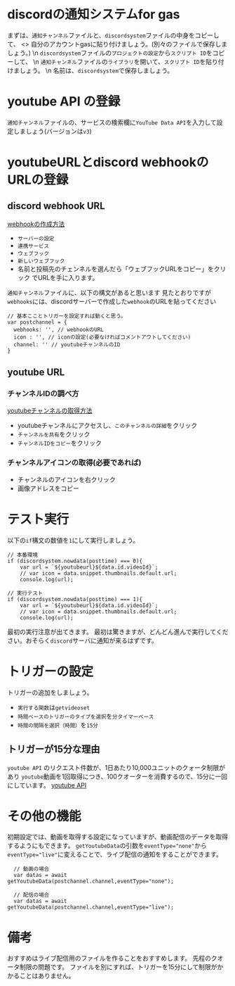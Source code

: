 # discordの通知システムfor gas

まずは、``通知チャンネル``ファイルと、``discordsystem``ファイルの中身をコピーして、 <>
自分のアカウントgasに貼り付けましょう。(別々のファイルで保存しましょう。)  \n
``discordsystem``ファイルの``プロジェクトの設定``から``スクリプト ID``をコピーして、 \n 
``通知チャンネル``ファイルの``ライブラリ``を開いて、``スクリプト ID``を貼り付けましょう。 \n 
名前は、``discordsystem``で保存しましょう。

# youtube API の登録
``通知チャンネル``ファイルの、サービスの検索欄に``YouTube Data API``を入力して設定しましょう(バージョンは``v3``)

# youtubeURLとdiscord webhookのURLの登録
## discord webhook URL
[webhookの作成方法](https://zenn.dev/lambta/articles/5edbda4ccb1ec6)
* ``サーバーの設定``
* ``連携サービス``
* ``ウェブフック``
* ``新しいウェブフック``
* 名前と投稿先のチェンネルを選んだら「ウェブフックURLをコピー」をクリック
でURLを手に入ります。

``通知チャンネル``ファイルに、以下の構文があると思います
見たとおりですが``webhooks``には、discordサーバーで作成した``webhook``のURLを貼ってください

```通知チャンネル(15行目)
// 基本こことトリガーを設定すれば動くと思う。
var postchannel = {
  webhooks: '', // webhookのURL
  icon : '', // iconの設定(必要なければコメントアウトしてください)
  channel: '' // youtubeチャンネルのID
}
```
## youtube URL
### チャンネルIDの調べ方
[youtubeチャンネルの取得方法](https://reposub.jp/blogs/tips/youtube_channel_id?srsltid=AfmBOops7bhgTrXAWZ07lyqQM3A0_F9b_0vO2eFn78xwN6PZ5hm5z1Ug)

* youtubeチャンネルにアクセスし、``このチャンネルの詳細``をクリック
* ``チャンネルを共有``をクリック
* ``チャンネルIDをコピー``をクリック

### チャンネルアイコンの取得(必要であれば)
* チャンネルのアイコンを右クリック
* 画像アドレスをコピー

# テスト実行
以下の``if``構文の数値を``1``にして実行しましょう。

```通知チャンネル(42行目)
// 本番環境
if (discordsystem.nowdata(posttime) === 0){
    var url = `${youtubeurl}${data.id.videoId}`;
    // var icon = data.snippet.thumbnails.default.url;
    console.log(url);

// 実行テスト
if (discordsystem.nowdata(posttime) === 1){ 
    var url = `${youtubeurl}${data.id.videoId}`;
    // var icon = data.snippet.thumbnails.default.url;
    console.log(url);
```
最初の実行注意が出てきます。
最初は驚きますが、どんどん進んで実行してください。おそらく``discord``サーバに通知が来るはずです。

# トリガーの設定
トリガーの追加をしましょう。
* ``実行する関数``は``getvideoset``
* ``時間ベースのトリガーのタイプを選択``を``分タイマーベース``
* ``時間の間隔を選択（時間）``を``15分``

## トリガーが15分な理由
``youtube API`` のリクエスト件数が、1日あたり10,000ユニットのクォータ制限があり
``youtube``動画を1回取得につき、100クオーターを消費するので、15分に一回にしています。
[youtube API](https://developers.google.com/youtube/v3/determine_quota_cost?hl=ja)

# その他の機能
初期設定では、動画を取得する設定になっていますが、動画配信のデータを取得するようにもできます。
``getYoutubeData``の引数を``eventType="none"``から``eventType="live"``に変えることで、ライブ配信の通知をすることができます。
```通知チャンネル(29行目)
  // 動画の場合
  var datas = await getYoutubeData(postchannel.channel,eventType="none");

  // 配信の場合
  var datas = await getYoutubeData(postchannel.channel,eventType="live");  
```

# 備考
おすすめはライブ配信用のファイルを作ることをおすすめします。
先程のクオータ制限の問題です。
ファイルを別にすれば、トリガーを15分にして制限がかかることはありません。
